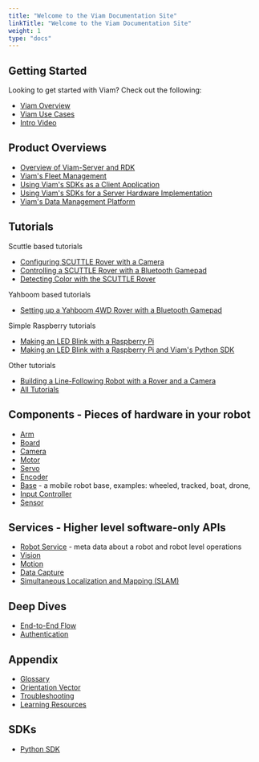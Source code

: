 ```yaml
---
title: "Welcome to the Viam Documentation Site"
linkTitle: "Welcome to the Viam Documentation Site"
weight: 1
type: "docs"
---
```


## Getting Started
Looking to get started with Viam? Check out the following:

- [Viam Overview](/getting-started/high-level-overview)
- [Viam Use Cases](http://www.viam.com/use-cases)
- [Intro Video](https://www.youtube.com/watch?v=TjmvnEdNVKs&ab_channel=EliotHorowitz)

## Product Overviews
- [Overview of Viam-Server and RDK](/product-overviews/rdk)
- [Viam's Fleet Management](/product-overviews/fleet-management)
- [Using Viam's SDKs as a Client Application](/product-overviews/sdk-as-client)
- [Using Viam's SDKs for a Server Hardware Implementation](/product-overviews/sdk-as-server)
- [Viam's Data Management Platform](/product-overviews/data-management)


## Tutorials
Scuttle based tutorials
- [Configuring SCUTTLE Rover with a Camera](/tutorials/scuttlebot)
- [Controlling a SCUTTLE Rover with a Bluetooth Gamepad](/tutorials/scuttle-gamepad)
- [Detecting Color with the SCUTTLE Rover](/tutorials/color-detection-scuttle)

Yahboom based tutorials
- [Setting up a Yahboom 4WD Rover with a Bluetooth Gamepad](/tutorials/yahboom-rover)

Simple Raspberry tutorials
- [Making an LED Blink with a Raspberry Pi](/tutorials/how-to-make-an-led-blink-with-a-raspberry-pi-using-viam)
- [Making an LED Blink with a Raspberry Pi and Viam's Python SDK](/tutorials/how-to-make-an-led-blink-with-a-raspberry-pi-and-python)

Other tutorials
- [Building a Line-Following Robot with a Rover and a Camera](/tutorials/webcam-line-follower-robot/)
- [All Tutorials](/tutorials/)

## Components - Pieces of hardware in your robot
- [Arm](/components/arm)
- [Board](/components/board)
- [Camera](/components/camera)
- [Motor](/components/motor)
- [Servo](/components/servo)
- [Encoder](/components/encoder)
- [Base](/components/base) - a mobile robot base, examples: wheeled, tracked, boat, drone, 
- [Input Controller](/components/input-controller)
- [Sensor](/components/sensor)

## Services - Higher level software-only APIs
- [Robot Service](/services/robot-service) - meta data about a robot and robot level operations
- [Vision](/services/vision)
- [Motion](/services/motion)
- [Data Capture](/services/data-capture)
- [Simultaneous Localization and Mapping (SLAM)](/services/slam)


## Deep Dives
- [End-to-End Flow](/deeper-dive/robot-to-robot-comms)
- [Authentication](/deeper-dive/security)

## Appendix
- [Glossary](/appendix/glossary)
- [Orientation Vector](/appendix/orientation-vector)
- [Troubleshooting](/appendix/troubleshooting)
- [Learning Resources](/appendix/learning-resources)

## SDKs
- [Python SDK](https://python.viam.dev/)
